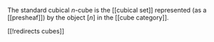 The standard cubical $n$-cube is the [[cubical set]] represented (as a [[presheaf]]) by the object $[n]$ in the [[cube category]].

[[!redirects cubes]]